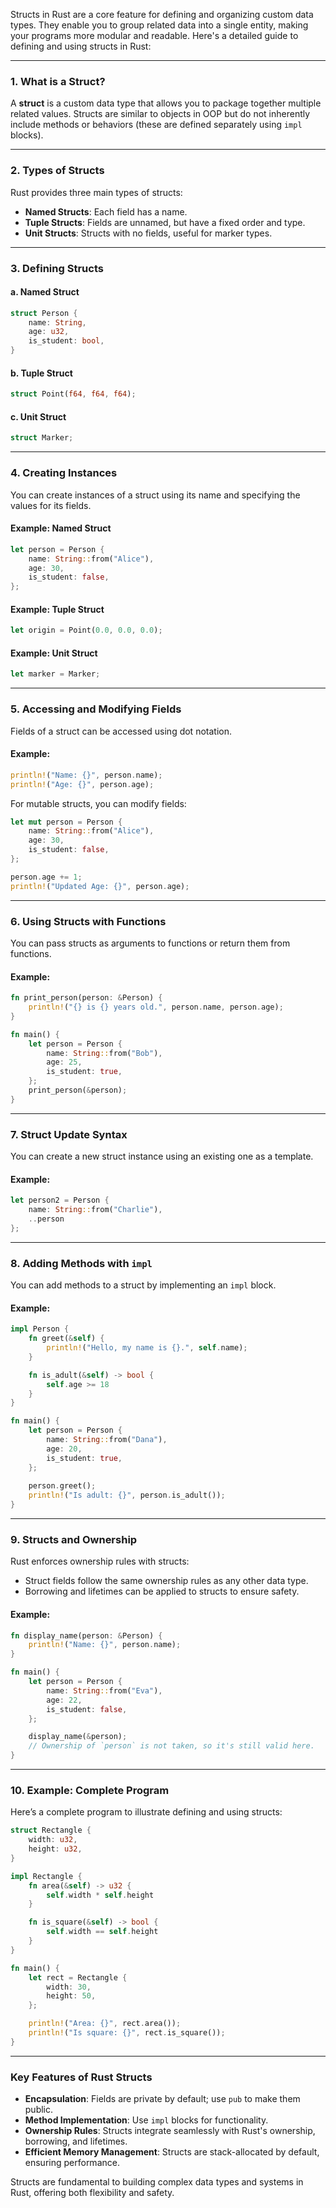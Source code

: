 Structs in Rust are a core feature for defining and organizing custom data types. They enable you to group related data into a single entity, making your programs more modular and readable. Here's a detailed guide to defining and using structs in Rust:

---

### **1. What is a Struct?**
A **struct** is a custom data type that allows you to package together multiple related values. Structs are similar to objects in OOP but do not inherently include methods or behaviors (these are defined separately using `impl` blocks).

---

### **2. Types of Structs**
Rust provides three main types of structs:
- **Named Structs**: Each field has a name.
- **Tuple Structs**: Fields are unnamed, but have a fixed order and type.
- **Unit Structs**: Structs with no fields, useful for marker types.

---

### **3. Defining Structs**
#### a. Named Struct
```rust
struct Person {
    name: String,
    age: u32,
    is_student: bool,
}
```

#### b. Tuple Struct
```rust
struct Point(f64, f64, f64);
```

#### c. Unit Struct
```rust
struct Marker;
```

---

### **4. Creating Instances**
You can create instances of a struct using its name and specifying the values for its fields.

#### Example: Named Struct
```rust
let person = Person {
    name: String::from("Alice"),
    age: 30,
    is_student: false,
};
```

#### Example: Tuple Struct
```rust
let origin = Point(0.0, 0.0, 0.0);
```

#### Example: Unit Struct
```rust
let marker = Marker;
```

---

### **5. Accessing and Modifying Fields**
Fields of a struct can be accessed using dot notation.

#### Example:
```rust
println!("Name: {}", person.name);
println!("Age: {}", person.age);
```

For mutable structs, you can modify fields:
```rust
let mut person = Person {
    name: String::from("Alice"),
    age: 30,
    is_student: false,
};

person.age += 1;
println!("Updated Age: {}", person.age);
```

---

### **6. Using Structs with Functions**
You can pass structs as arguments to functions or return them from functions.

#### Example:
```rust
fn print_person(person: &Person) {
    println!("{} is {} years old.", person.name, person.age);
}

fn main() {
    let person = Person {
        name: String::from("Bob"),
        age: 25,
        is_student: true,
    };
    print_person(&person);
}
```

---

### **7. Struct Update Syntax**
You can create a new struct instance using an existing one as a template.

#### Example:
```rust
let person2 = Person {
    name: String::from("Charlie"),
    ..person
};
```

---

### **8. Adding Methods with `impl`**
You can add methods to a struct by implementing an `impl` block.

#### Example:
```rust
impl Person {
    fn greet(&self) {
        println!("Hello, my name is {}.", self.name);
    }

    fn is_adult(&self) -> bool {
        self.age >= 18
    }
}

fn main() {
    let person = Person {
        name: String::from("Dana"),
        age: 20,
        is_student: true,
    };
    
    person.greet();
    println!("Is adult: {}", person.is_adult());
}
```

---

### **9. Structs and Ownership**
Rust enforces ownership rules with structs:
- Struct fields follow the same ownership rules as any other data type.
- Borrowing and lifetimes can be applied to structs to ensure safety.

#### Example:
```rust
fn display_name(person: &Person) {
    println!("Name: {}", person.name);
}

fn main() {
    let person = Person {
        name: String::from("Eva"),
        age: 22,
        is_student: false,
    };

    display_name(&person);
    // Ownership of `person` is not taken, so it's still valid here.
}
```

---

### **10. Example: Complete Program**
Here’s a complete program to illustrate defining and using structs:

```rust
struct Rectangle {
    width: u32,
    height: u32,
}

impl Rectangle {
    fn area(&self) -> u32 {
        self.width * self.height
    }

    fn is_square(&self) -> bool {
        self.width == self.height
    }
}

fn main() {
    let rect = Rectangle {
        width: 30,
        height: 50,
    };

    println!("Area: {}", rect.area());
    println!("Is square: {}", rect.is_square());
}
```

---

### **Key Features of Rust Structs**
- **Encapsulation**: Fields are private by default; use `pub` to make them public.
- **Method Implementation**: Use `impl` blocks for functionality.
- **Ownership Rules**: Structs integrate seamlessly with Rust's ownership, borrowing, and lifetimes.
- **Efficient Memory Management**: Structs are stack-allocated by default, ensuring performance.

Structs are fundamental to building complex data types and systems in Rust, offering both flexibility and safety.
